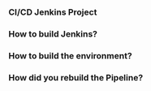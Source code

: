 ### CI/CD Jenkins Project

### How to build Jenkins?

### How to build the environment?

### How did you rebuild the Pipeline?